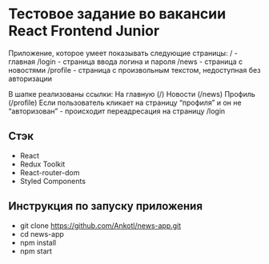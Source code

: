 # Тестовое задание во вакансии React Frontend Junior

Приложение, которое умеет показывать следующие страницы:
/ - главная
/login - страница ввода логина и пароля
/news - страница с новостями 
/profile - страница с произвольным текстом, недоступная без авторизации

В шапке реализованы ссылки:
На главную (/)
Новости (/news)
Профиль (/profile)
Если пользователь кликает на страницу “профиля” и он не “авторизован” - происходит переадресация на страницу /login


## Стэк

- React
- Redux Toolkit
- React-router-dom
- Styled Components

## Инструкция по запуску приложения

- git clone https://github.com/Ankotl/news-app.git
- cd news-app
- npm install
- npm start

